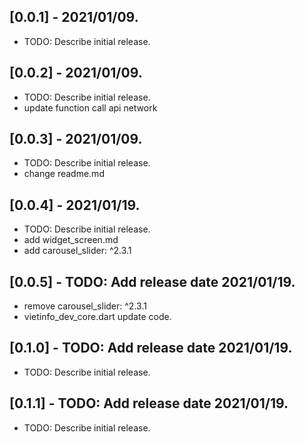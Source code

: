 ## [0.0.1] - 2021/01/09.
* TODO: Describe initial release.

## [0.0.2] - 2021/01/09.
* TODO: Describe initial release.
* update function call api network

## [0.0.3] - 2021/01/09.
* TODO: Describe initial release.
* change readme.md

## [0.0.4] - 2021/01/19.
* TODO: Describe initial release.
* add widget_screen.md
* add carousel_slider: ^2.3.1

## [0.0.5] - TODO: Add release date 2021/01/19.
* remove carousel_slider: ^2.3.1
* vietinfo_dev_core.dart update code.

## [0.1.0] - TODO: Add release date 2021/01/19.
* TODO: Describe initial release.

## [0.1.1] - TODO: Add release date 2021/01/19.
* TODO: Describe initial release.
